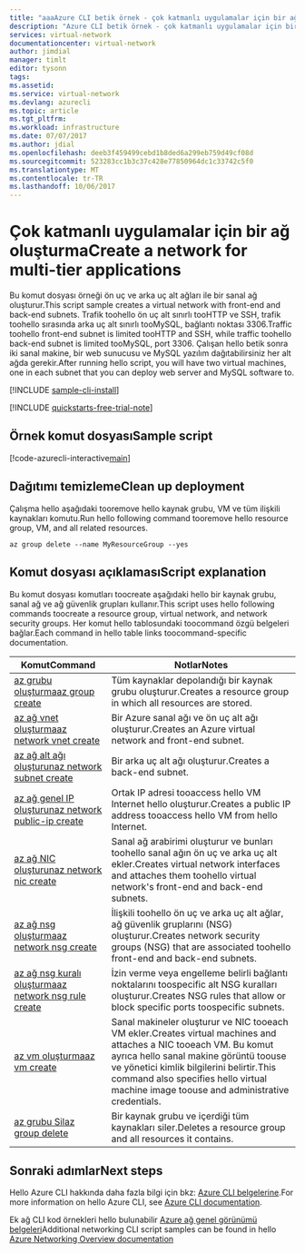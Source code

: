 ```yaml
---
title: "aaaAzure CLI betik örnek - çok katmanlı uygulamalar için bir ağ oluşturun. | Microsoft Docs"
description: "Azure CLI betik örnek - çok katmanlı uygulamalar için bir sanal ağ oluşturun."
services: virtual-network
documentationcenter: virtual-network
author: jimdial
manager: timlt
editor: tysonn
tags: 
ms.assetid: 
ms.service: virtual-network
ms.devlang: azurecli
ms.topic: article
ms.tgt_pltfrm: 
ms.workload: infrastructure
ms.date: 07/07/2017
ms.author: jdial
ms.openlocfilehash: deeb3f459499cebd1b8ded6a299eb759d49cf08d
ms.sourcegitcommit: 523283cc1b3c37c428e77850964dc1c33742c5f0
ms.translationtype: MT
ms.contentlocale: tr-TR
ms.lasthandoff: 10/06/2017
---
```

# <a name="create-a-network-for-multi-tier-applications"></a><span data-ttu-id="cd144-103">Çok katmanlı uygulamalar için bir ağ oluşturma</span><span class="sxs-lookup"><span data-stu-id="cd144-103">Create a network for multi-tier applications</span></span>

<span data-ttu-id="cd144-104">Bu komut dosyası örneği ön uç ve arka uç alt ağları ile bir sanal ağ oluşturur.</span><span class="sxs-lookup"><span data-stu-id="cd144-104">This script sample creates a virtual network with front-end and back-end subnets.</span></span> <span data-ttu-id="cd144-105">Trafik toohello ön uç alt sınırlı tooHTTP ve SSH, trafik toohello sırasında arka uç alt sınırlı tooMySQL, bağlantı noktası 3306.</span><span class="sxs-lookup"><span data-stu-id="cd144-105">Traffic toohello front-end subnet is limited tooHTTP and SSH, while traffic toohello back-end subnet is limited tooMySQL, port 3306.</span></span> <span data-ttu-id="cd144-106">Çalışan hello betik sonra iki sanal makine, bir web sunucusu ve MySQL yazılım dağıtabilirsiniz her alt ağda gerekir.</span><span class="sxs-lookup"><span data-stu-id="cd144-106">After running hello script, you will have two virtual machines, one in each subnet that you can deploy web server and MySQL software to.</span></span>

[!INCLUDE [sample-cli-install](../../../includes/sample-cli-install.md)]

[!INCLUDE [quickstarts-free-trial-note](../../../includes/quickstarts-free-trial-note.md)]


## <a name="sample-script"></a><span data-ttu-id="cd144-107">Örnek komut dosyası</span><span class="sxs-lookup"><span data-stu-id="cd144-107">Sample script</span></span>


[!code-azurecli-interactive[main](../../../cli_scripts/virtual-network/virtual-network-multi-tier-application/virtual-network-multi-tier-application.sh  "Virtual network for multi-tier application")]

## <a name="clean-up-deployment"></a><span data-ttu-id="cd144-108">Dağıtımı temizleme</span><span class="sxs-lookup"><span data-stu-id="cd144-108">Clean up deployment</span></span> 

<span data-ttu-id="cd144-109">Çalışma hello aşağıdaki tooremove hello kaynak grubu, VM ve tüm ilişkili kaynakları komutu.</span><span class="sxs-lookup"><span data-stu-id="cd144-109">Run hello following command tooremove hello resource group, VM, and all related resources.</span></span>

```azurecli
az group delete --name MyResourceGroup --yes
```

## <a name="script-explanation"></a><span data-ttu-id="cd144-110">Komut dosyası açıklaması</span><span class="sxs-lookup"><span data-stu-id="cd144-110">Script explanation</span></span>

<span data-ttu-id="cd144-111">Bu komut dosyası komutları toocreate aşağıdaki hello bir kaynak grubu, sanal ağ ve ağ güvenlik grupları kullanır.</span><span class="sxs-lookup"><span data-stu-id="cd144-111">This script uses hello following commands toocreate a resource group, virtual network,  and network security groups.</span></span> <span data-ttu-id="cd144-112">Her komut hello tablosundaki toocommand özgü belgeleri bağlar.</span><span class="sxs-lookup"><span data-stu-id="cd144-112">Each command in hello table links toocommand-specific documentation.</span></span>

| <span data-ttu-id="cd144-113">Komut</span><span class="sxs-lookup"><span data-stu-id="cd144-113">Command</span></span> | <span data-ttu-id="cd144-114">Notlar</span><span class="sxs-lookup"><span data-stu-id="cd144-114">Notes</span></span> |
|---|---|
| [<span data-ttu-id="cd144-115">az grubu oluşturma</span><span class="sxs-lookup"><span data-stu-id="cd144-115">az group create</span></span>](/cli/azure/group#create) | <span data-ttu-id="cd144-116">Tüm kaynaklar depolandığı bir kaynak grubu oluşturur.</span><span class="sxs-lookup"><span data-stu-id="cd144-116">Creates a resource group in which all resources are stored.</span></span> |
| [<span data-ttu-id="cd144-117">az ağ vnet oluşturma</span><span class="sxs-lookup"><span data-stu-id="cd144-117">az network vnet create</span></span>](/cli/azure/network/vnet#create) | <span data-ttu-id="cd144-118">Bir Azure sanal ağı ve ön uç alt ağı oluşturur.</span><span class="sxs-lookup"><span data-stu-id="cd144-118">Creates an Azure virtual network and front-end subnet.</span></span> |
| [<span data-ttu-id="cd144-119">az ağ alt ağı oluşturun</span><span class="sxs-lookup"><span data-stu-id="cd144-119">az network subnet create</span></span>](/cli/azure/network/vnet/subnet#create) | <span data-ttu-id="cd144-120">Bir arka uç alt ağı oluşturur.</span><span class="sxs-lookup"><span data-stu-id="cd144-120">Creates a back-end subnet.</span></span> |
| [<span data-ttu-id="cd144-121">az ağ genel IP oluşturun</span><span class="sxs-lookup"><span data-stu-id="cd144-121">az network public-ip create</span></span>](/cli/azure/network/public-ip#create) | <span data-ttu-id="cd144-122">Ortak IP adresi tooaccess hello VM Internet hello oluşturur.</span><span class="sxs-lookup"><span data-stu-id="cd144-122">Creates a public IP address tooaccess hello VM from hello Internet.</span></span> |
| [<span data-ttu-id="cd144-123">az ağ NIC oluşturun</span><span class="sxs-lookup"><span data-stu-id="cd144-123">az network nic create</span></span>](/cli/azure/network/nic#create) | <span data-ttu-id="cd144-124">Sanal ağ arabirimi oluşturur ve bunları toohello sanal ağın ön uç ve arka uç alt ekler.</span><span class="sxs-lookup"><span data-stu-id="cd144-124">Creates virtual network interfaces and attaches them toohello virtual network's front-end and back-end subnets.</span></span> |
| [<span data-ttu-id="cd144-125">az ağ nsg oluşturma</span><span class="sxs-lookup"><span data-stu-id="cd144-125">az network nsg create</span></span>](/cli/azure/network/nsg#create) | <span data-ttu-id="cd144-126">İlişkili toohello ön uç ve arka uç alt ağlar, ağ güvenlik gruplarını (NSG) oluşturur.</span><span class="sxs-lookup"><span data-stu-id="cd144-126">Creates network security groups (NSG) that are associated toohello front-end and back-end subnets.</span></span> |
| [<span data-ttu-id="cd144-127">az ağ nsg kuralı oluşturma</span><span class="sxs-lookup"><span data-stu-id="cd144-127">az network nsg rule create</span></span>](/cli/azure/network/nsg/rule#create) |<span data-ttu-id="cd144-128">İzin verme veya engelleme belirli bağlantı noktalarını toospecific alt NSG kuralları oluşturur.</span><span class="sxs-lookup"><span data-stu-id="cd144-128">Creates NSG rules that allow or block specific ports toospecific subnets.</span></span> |
| [<span data-ttu-id="cd144-129">az vm oluşturma</span><span class="sxs-lookup"><span data-stu-id="cd144-129">az vm create</span></span>](/cli/azure/vm#create) | <span data-ttu-id="cd144-130">Sanal makineler oluşturur ve NIC tooeach VM ekler.</span><span class="sxs-lookup"><span data-stu-id="cd144-130">Creates virtual machines and attaches a NIC tooeach VM.</span></span> <span data-ttu-id="cd144-131">Bu komut ayrıca hello sanal makine görüntü toouse ve yönetici kimlik bilgilerini belirtir.</span><span class="sxs-lookup"><span data-stu-id="cd144-131">This command also specifies hello virtual machine image toouse and administrative credentials.</span></span> |
| [<span data-ttu-id="cd144-132">az grubu Sil</span><span class="sxs-lookup"><span data-stu-id="cd144-132">az group delete</span></span>](/cli/azure/group#delete) | <span data-ttu-id="cd144-133">Bir kaynak grubu ve içerdiği tüm kaynakları siler.</span><span class="sxs-lookup"><span data-stu-id="cd144-133">Deletes a resource group and all resources it contains.</span></span> |

## <a name="next-steps"></a><span data-ttu-id="cd144-134">Sonraki adımlar</span><span class="sxs-lookup"><span data-stu-id="cd144-134">Next steps</span></span>

<span data-ttu-id="cd144-135">Hello Azure CLI hakkında daha fazla bilgi için bkz: [Azure CLI belgelerine](/cli/azure/overview).</span><span class="sxs-lookup"><span data-stu-id="cd144-135">For more information on hello Azure CLI, see [Azure CLI documentation](/cli/azure/overview).</span></span>

<span data-ttu-id="cd144-136">Ek ağ CLI kod örnekleri hello bulunabilir [Azure ağ genel görünümü belgeleri](../cli-samples.md)</span><span class="sxs-lookup"><span data-stu-id="cd144-136">Additional networking CLI script samples can be found in hello [Azure Networking Overview documentation](../cli-samples.md)</span></span>
